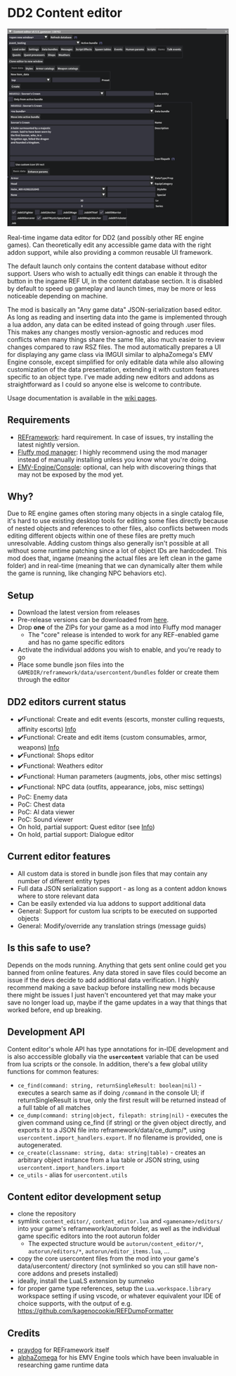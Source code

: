 # DD2 Content editor
![editor](editor.png)

Real-time ingame data editor for DD2 (and possibly other RE engine games). Can theoretically edit any accessible game data with the right addon support, while also providing a common reusable UI framework.

The default launch only contains the content database without editor support. Users who wish to actually edit things can enable it through the button in the ingame REF UI, in the content database section. It is disabled by default to speed up gameplay and launch times, may be more or less noticeable depending on machine.

The mod is basically an "Any game data" JSON-serialization based editor. As long as reading and inserting data into the game is implemented through a lua addon, any data can be edited instead of going through .user files. This makes any changes mostly version-agnostic and reduces mod conflicts when many things share the same file, also much easier to review changes compared to raw RSZ files. The mod automatically prepares a UI for displaying any game class via IMGUI similar to alphaZomega's EMV Engine console, except simplified for only editable data while also allowing customization of the data presentation, extending it with custom features specific to an object type. I've made adding new editors and addons as straightforward as I could so anyone else is welcome to contribute.

Usage documentation is available in the [wiki pages](https://github.com/kagenocookie/dd2-content-editor/wiki).

## Requirements
- [REFramework](https://github.com/praydog/REFramework): hard requirement. In case of issues, try installing the latest nightly version.
- [Fluffy mod manager](https://www.fluffyquack.com/): I highly recommend using the mod manager instead of manually installing unless you know what you're doing.
- [EMV-Engine/Console](https://github.com/alphazolam/EMV-Engine): optional, can help with discovering things that may not be exposed by the mod yet.

## Why?
Due to RE engine games often storing many objects in a single catalog file, it's hard to use existing desktop tools for editing some files directly because of nested objects and references to other files, also conflicts between mods editing different objects within one of these files are pretty much unresolvable. Adding custom things also generally isn't possible at all without some runtime patching since a lot of object IDs are hardcoded. This mod does that, ingame (meaning the actual files are left clean in the game folder) and in real-time (meaning that we can dynamically alter them while the game is running, like changing NPC behaviors etc).

## Setup
- Download the latest version from releases
- Pre-release versions can be downloaded from [here](https://github.com/kagenocookie/dd2-content-editor/actions).
- Drop __one__ of the ZIPs for your game as a mod into Fluffy mod manager
    - The "core" release is intended to work for any REF-enabled game and has no game specific editors
- Activate the individual addons you wish to enable, and you're ready to go
- Place some bundle json files into the `GAMEDIR/reframework/data/usercontent/bundles` folder or create them through the editor

## DD2 editors current status
- ✔️Functional: Create and edit events (escorts, monster culling requests, affinity escorts) [Info](https://github.com/kagenocookie/dd2-content-editor/wiki/Events)
- ✔️Functional: Create and edit items (custom consumables, armor, weapons) [Info](https://github.com/kagenocookie/dd2-content-editor/wiki/Items)
- ✔️Functional: Shops editor
- ✔️Functional: Weathers editor
- ✔️Functional: Human parameters (augments, jobs, other misc settings)
- ✔️Functional: NPC data (outfits, appearance, jobs, misc settings)
- PoC: Enemy data
- PoC: Chest data
- PoC: AI data viewer
- PoC: Sound viewer
- On hold, partial support: Quest editor (see [Info](https://github.com/kagenocookie/dd2-content-editor/wiki/Quests))
- On hold, partial support: Dialogue editor

## Current editor features
- All custom data is stored in bundle json files that may contain any number of different entity types
- Full data JSON serialization support - as long as a content addon knows where to store relevant data
- Can be easily extended via lua addons to support additional data
- General: Support for custom lua scripts to be executed on supported objects
- General: Modify/override any translation strings (message guids)

## Is this safe to use?
Depends on the mods running. Anything that gets sent online could get you banned from online features. Any data stored in save files could become an issue if the devs decide to add additional data verification. I highly recommend making a save backup before installing new mods because there might be issues I just haven't encountered yet that may make your save no longer load up, maybe if the game updates in a way that things that worked before, end up breaking.

## Development API
Content editor's whole API has type annotations for in-IDE development and is also acccessible globally via the **`usercontent`** variable that can be used from lua scripts or the console. In addition, there's a few global utility functions for common features:
- `ce_find(command: string, returnSingleResult: boolean|nil)` - executes a search same as if doing `/command` in the console UI; if returnSingleResult is true, only the first result will be returned instead of a full table of all matches
- `ce_dump(command: string|object, filepath: string|nil)` - executes the given command using ce_find (if string) or the given object directly, and exports it to a JSON file into reframework/data/ce_dump/*, using `usercontent.import_handlers.export`. If no filename is provided, one is autogenerated.
- `ce_create(classname: string, data: string|table)` - creates an arbitrary object instance from a lua table or JSON string, using `usercontent.import_handlers.import`
- `ce_utils` - alias for `usercontent.utils`

## Content editor development setup
- clone the repository
- symlink `content_editor/`, `content_editor.lua` and `<gamename>/editors/` into your game's reframework/autorun folder, as well as the individual game specific editors into the root autorun folder
    - The expected structure would be `autorun/content_editor/*`, `autorun/editors/*`, `autorun/editor_items.lua`, ...
- copy the core usercontent files from the mod into your game's data/usercontent/ directory (not symlinked so you can still have non-core addons and presets installed)
- ideally, install the LuaLS extension by sumneko
- for proper game type references, setup the `Lua.workspace.library` workspace setting if using vscode, or whatever equivalent your IDE of choice supports, with the output of e.g. https://github.com/kagenocookie/REFDumpFormatter

## Credits
- [praydog](https://github.com/praydog/REFramework) for REFramework itself
- [alphaZomega](https://github.com/alphazolam) for his EMV Engine tools which have been invaluable in researching game runtime data
